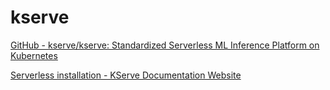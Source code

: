 # kserve

[GitHub - kserve/kserve: Standardized Serverless ML Inference Platform on Kubernetes](https://github.com/kserve/kserve)

[Serverless installation - KServe Documentation Website](https://kserve.github.io/website/0.11/admin/serverless/serverless/)


